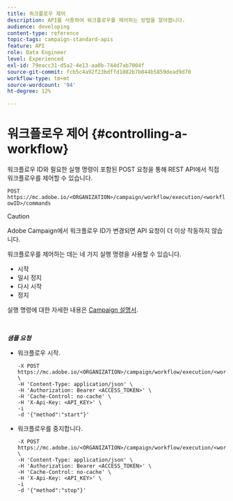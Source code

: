 ```yaml
---
title: 워크플로우 제어
description: API를 사용하여 워크플로우를 제어하는 방법을 알아봅니다.
audience: developing
content-type: reference
topic-tags: campaign-standard-apis
feature: API
role: Data Engineer
level: Experienced
exl-id: 79eacc31-d5a2-4e13-aa0b-744d7ab7004f
source-git-commit: fcb5c4a92f23bdffd1082b7b044b5859dead9d70
workflow-type: tm+mt
source-wordcount: '94'
ht-degree: 12%

---
```


# 워크플로우 제어 {#controlling-a-workflow}

워크플로우 ID와 필요한 실행 명령이 포함된 POST 요청을 통해 REST API에서 직접 워크플로우를 제어할 수 있습니다.

`POST https://mc.adobe.io/<ORGANIZATION>/campaign/workflow/execution/<workflowID>/commands`

>[!CAUTION]
>
>Adobe Campaign에서 워크플로우 ID가 변경되면 API 요청이 더 이상 작동하지 않습니다.

워크플로우를 제어하는 데는 네 가지 실행 명령을 사용할 수 있습니다.

* 시작
* 일시 정지
* 다시 시작
* 정지

실행 명령에 대한 자세한 내용은 [Campaign 설명서](https://experienceleague.adobe.com/docs/campaign-standard/using/managing-processes-and-data/executing-a-workflow/about-workflow-execution.html).

<br/>

***샘플 요청***

* 워크플로우 시작.

   ```
   -X POST https://mc.adobe.io/<ORGANIZATION>/campaign/workflow/execution/<workflowID>/commands \
   -H 'Content-Type: application/json' \
   -H 'Authorization: Bearer <ACCESS_TOKEN>' \
   -H 'Cache-Control: no-cache' \
   -H 'X-Api-Key: <API_KEY>' \
   -i
   -d '{"method":"start"}'
   ```

   <!-- + réponse -->

* 워크플로우를 중지합니다.

   ```
   -X POST https://mc.adobe.io/<ORGANIZATION>/campaign/workflow/execution/<workflowID>/commands \
   -H 'Content-Type: application/json' \
   -H 'Authorization: Bearer <ACCESS_TOKEN>' \
   -H 'Cache-Control: no-cache' \
   -H 'X-Api-Key: <API_KEY>' \
   -i
   -d '{"method":"stop"}'
   ```

   <!-- + réponse -->
